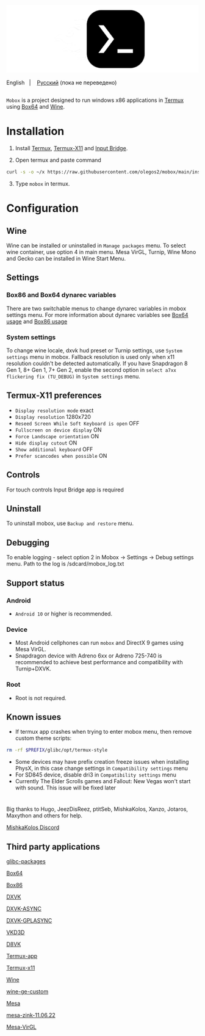 ![logo](docs/img/logo.png "logo")

English
&nbsp;&nbsp;| &nbsp;&nbsp;
<a href="https://github.com/olegos2/mobox/blob/main/README-ru.md">Русский</a> (пока не переведено)

##

`Mobox` is a project designed to run windows x86 applications in [Termux](https://github.com/termux/termux-app) using [Box64](https://github.com/ptitSeb/box64) and [Wine](https://www.winehq.org/).

# Installation
1. Install
[Termux](https://f-droid.org/repo/com.termux_118.apk),
[Termux-X11](https://raw.githubusercontent.com/olegos2/mobox/main/components/termux-x11.apk) and
[Input Bridge](https://raw.githubusercontent.com/olegos2/mobox/main/components/inputbridge.apk).

2. Open termux and paste command

```bash
curl -s -o ~/x https://raw.githubusercontent.com/olegos2/mobox/main/install && . ~/x
```

3. Type `mobox` in termux.

# Configuration
## Wine
Wine can be installed or uninstalled in `Manage packages` menu.
To select wine container, use option 4 in main menu.
Mesa VirGL, Turnip, Wine Mono and Gecko can be installed in Wine Start Menu.
## Settings
### Box86 and Box64 dynarec variables
There are two switchable menus to change dynarec variables in mobox settings menu.
For more information about dynarec variables see [Box64 usage](https://github.com/ptitSeb/box64/blob/main/docs/USAGE.md) and [Box86 usage](https://github.com/ptitSeb/box86/blob/master/docs/USAGE.md)
### System settings
To change wine locale, dxvk hud preset or Turnip settings, use `System settings` menu in mobox.
Fallback resolution is used only when x11 resolution couldn't be detected automatically.
If you have Snapdragon 8 Gen 1, 8+ Gen 1, 7+ Gen 2, enable the second option in `select a7xx flickering fix (TU_DEBUG)` in `System settings` menu.
## Termux-X11 preferences
* `Display resolution mode` exact
* `Display resolution` 1280x720
* `Reseed Screen While Soft Keyboard is open` OFF
* `Fullscreen on device display` ON
* `Force Landscape orientation` ON
* `Hide display cutout` ON
* `Show additional keyboard` OFF
* `Prefer scancodes when possible` ON
## Controls
For touch controls Input Bridge app is required
## Uninstall
To uninstall mobox, use `Backup and restore` menu.
## Debugging
To enable logging - select option 2 in Mobox -> Settings -> Debug settings menu. Path to the log is /sdcard/mobox_log.txt

## Support status
### Android
* `Android 10` or higher is recommended.
### Device
* Most Android cellphones can run `mobox` and DirectX 9 games using Mesa VirGL.
* Snapdragon device with Adreno 6xx or Adreno 725-740 is recommended to achieve best performance and compatibility with Turnip+DXVK.
### Root
* Root is not required.

## Known issues
* If termux app crashes when trying to enter mobox menu, then remove custom theme scripts:
```bash
rm -rf $PREFIX/glibc/opt/termux-style
```
* Some devices may have prefix creation freeze issues when installing PhysX, in this case change settings in `Compatibility settings` menu
* For SD845 device, disable dri3 in `Compatibility settings` menu
* Currently The Elder Scrolls games and Fallout: New Vegas won't start with sound. This issue will be fixed later

#
Big thanks to Hugo, JeezDisReez, ptitSeb, MishkaKolos, Xanzo, Jotaros, Maxython and others for help.

[MishkaKolos Discord](https://discord.gg/ZAQnZzbCXq)


## Third party applications

[glibc-packages](https://github.com/termux-pacman/glibc-packages)

[Box64](https://github.com/ptitSeb/box64)

[Box86](https://github.com/ptitSeb/box86)

[DXVK](https://github.com/doitsujin/dxvk)

[DXVK-ASYNC](https://github.com/Sporif/dxvk-async)

[DXVK-GPLASYNC](https://gitlab.com/Ph42oN/dxvk-gplasync)

[VKD3D](https://github.com/lutris/vkd3d)

[D8VK](https://github.com/AlpyneDreams/d8vk)

[Termux-app](https://github.com/termux/termux-app)

[Termux-x11](https://github.com/termux/termux-x11)

[Wine](https://wiki.winehq.org/Licensing)

[wine-ge-custom](https://github.com/GloriousEggroll/wine-ge-custom)

[Mesa](https://docs.mesa3d.org/license.html)

[mesa-zink-11.06.22](https://github.com/alexvorxx/mesa-zink-11.06.22)

[Mesa-VirGL](https://github.com/alexvorxx/Mesa-VirGL)

